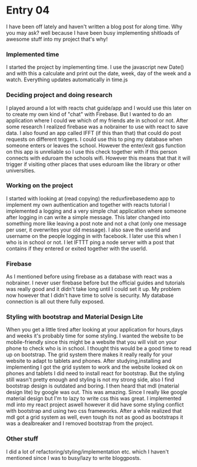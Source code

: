 # Entry 04
I have been off lately and haven't written a blog post for along time. Why you may ask? well because I have been busy implementing shitloads of awesome stuff into my project that's why!

### Implemented time
I started the project by implementing time. I use the javascript new Date() and with this a calculate and print out the date, week, day of the week and a watch. Everything updates automatically in time.js

### Deciding project and doing research
I played around a lot with reacts chat guide/app and I would use this later on to create my own kind of "chat" with Firebase. But I wanted to do an application where I could we which of my friends ate in school or not. After some research I realized firebase was a nobrainer to use with react to save data. I also found an app called IFFT (if this than that) that could do post requests on different triggers. I could use this to ping my database when someone enters or leaves the school. However the enter/exit gps function on this app is unreliable so I use this check together with if this person connects with eduroam the schools wifi. However this means that that it will trigger if visiting other places that uses eduroam like the library or other universities.

### Working on the project
I started with looking at (read copying) the reduxfirebasedemo app to implement my own authentication and together with reacts tutorial I implemented a logging and a very simple chat application where someone after logging in can write a simple message. This later changed into something more like leaving a post note and not a chat (only one message per user, it overwrites your old message). I also save the userId and username on the people logging in with facebook. I later use this when I who is in school or not. I let IFTTT ping a node server with a post that contains if they entered or exited together with the userId.

### Firebase
As I mentioned before using firebase as a database with react was a nobrainer. I never user firebase before but the official guides and tutorials was really good and it didn't take long until I could set it up. My problem now however that I didn't have time to solve is security. My database connection is all out there fully exposed.

### Styling with bootstrap and Material Design Lite
When you get a little tired after looking at your application for hours,days and weeks it's probably time for some styling. I wanted the website to be mobile-friendly since this might be a website that you will visit on your phone to check who is in school. I thought this would be a good time to read up on bootstrap. The grid system there makes it really really for your website to adapt to tablets and phones. After studying,installing and implementing I got the grid system to work and the website looked ok on phones and tablets I did need to install react for bootstrap. But the styling still wasn't pretty enough and styling is not my strong side, also I find bootstrap design is outdated and boring. I then heard that mdl (material design lite) by google was out. This was amazing. Since I really like google material design but I'm to lazy to write css this was great. I implemented mdl into my react project aswell however it did have some styling conflict with bootstrap and using two css frameworks. After a while realized that mdl got a grid system as well, even tough its not as good as bootstraps it was a dealbreaker and I removed bootstrap from the project.

### Other stuff
I did a lot of refactoring/styling/implementation etc. which I haven't mentioned since I was to busy/lazy to write bloggposts. 
